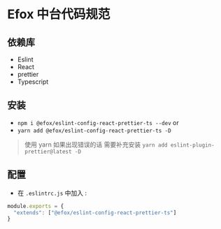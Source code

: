 # Efox 中台代码规范 
## 依赖库
+ Eslint 
+ React 
+ prettier 
+ Typescript  

## 安装   

+ `npm i @efox/eslint-config-react-prettier-ts --dev` or 
+ `yarn add @efox/eslint-config-react-prettier-ts -D`  

> 使用 yarn 如果出现错误的话 需要补充安装 `yarn add eslint-plugin-prettier@latest -D` 

## 配置
+ 在 `.eslintrc.js` 中加入 :  
```javascript 
module.exports = {
  "extends": ["@efox/eslint-config-react-prettier-ts"]
}
```
